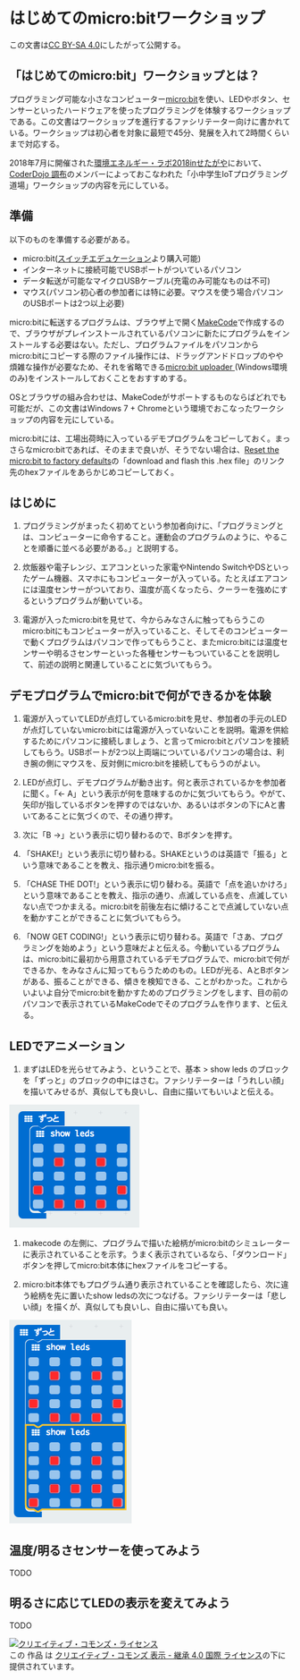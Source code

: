# はじめてのmicro:bitワークショップ

この文書は[CC BY-SA 4.0](https://creativecommons.org/licenses/by-sa/4.0/deed.ja)にしたがって公開する。

## 「はじめてのmicro:bit」ワークショップとは？

プログラミング可能な小さなコンピューター[micro:bit](http://microbit.org/ja/)を使い、LEDやボタン、センサーといったハードウェアを使ったプログラミングを体験するワークショップである。この文書はワークショップを進行するファシリテーター向けに書かれている。ワークショップは初心者を対象に最短で45分、発展を入れて2時間くらいまで対応する。

2018年7月に開催された[環境エネルギー・ラボ2018inせたがや](http://ene-lab.com/)において、[CoderDojo 調布](http://coderdojochofu.hatenablog.jp/)のメンバーによっておこなわれた「小中学生IoTプログラミング道場」ワークショップの内容を元にしている。

## 準備

以下のものを準備する必要がある。

- micro:bit([スイッチエデュケーション](https://switch-education.com/)より購入可能)
- インターネットに接続可能でUSBポートがついているパソコン
- データ転送が可能なマイクロUSBケーブル(充電のみ可能なものは不可)
- マウス(パソコン初心者の参加者には特に必要。マウスを使う場合パソコンのUSBポートは2つ以上必要)

micro:bitに転送するプログラムは、ブラウザ上で開く[MakeCode](https://makecode.microbit.org/#lang=ja)で作成するので、ブラウザがプレインストールされているパソコンに新たにプログラムをインストールする必要はない。ただし、プログラムファイルをパソコンからmicro:bitにコピーする際のファイル操作には、ドラッグアンドドロップのやや煩雑な操作が必要なため、それを省略できる[micro:bit uploader ](https://www.touchdevelop.com/microbituploader)(Windows環境のみ)をインストールしておくことをおすすめする。

OSとブラウザの組み合わせは、MakeCodeがサポートするものならばどれでも可能だが、この文書はWindows 7 + Chromeという環境でおこなったワークショップの内容を元にしている。

micro:bitには、工場出荷時に入っているデモプログラムをコピーしておく。まっさらなmicro:bitであれば、そのままで良いが、そうでない場合は、[Reset the micro:bit to factory defaults](
https://support.microbit.org/support/solutions/articles/19000021613-reset-the-micro-bit-to-factory-defaults)の「download and flash this .hex file」のリンク先のhexファイルをあらかじめコピーしておく。

## はじめに

1. プログラミングがまったく初めてという参加者向けに、「プログラミングとは、コンピューターに命令すること。運動会のプログラムのように、やることを順番に並べる必要がある。」と説明する。

1. 炊飯器や電子レンジ、エアコンといった家電やNintendo SwitchやDSといったゲーム機器、スマホにもコンピューターが入っている。たとえばエアコンには温度センサーがついており、温度が高くなったら、クーラーを強めにするというプログラムが動いている。

1. 電源が入ったmicro:bitを見せて、今からみなさんに触ってもらうこのmicro:bitにもコンピューターが入っていること、そしてそのコンピューターで動くプログラムはパソコンで作ってもらうこと、またmicro:bitには温度センサーや明るさセンサーといった各種センサーもついていることを説明して、前述の説明と関連していることに気づいてもらう。

## デモプログラムでmicro:bitで何ができるかを体験

1. 電源が入っていてLEDが点灯しているmicro:bitを見せ、参加者の手元のLEDが点灯していないmicro:bitには電源が入っていないことを説明。電源を供給するためにパソコンに接続しましょう、と言ってmicro:bitとパソコンを接続してもらう。USBポートが2つ以上両端についているパソコンの場合は、利き腕の側にマウスを、反対側にmicro:bitを接続してもらうのがよい。

1. LEDが点灯し、デモプログラムが動き出す。何と表示されているかを参加者に聞く。「← A」という表示が何を意味するのかに気づいてもらう。やがて、矢印が指しているボタンを押すのではないか、あるいはボタンの下にAと書いてあることに気づくので、その通り押す。

1. 次に「B →」という表示に切り替わるので、Bボタンを押す。

1. 「SHAKE!」という表示に切り替わる。SHAKEというのは英語で「振る」という意味であることを教え、指示通りmicro:bitを振る。

1. 「CHASE THE DOT!」という表示に切り替わる。英語で「点を追いかけろ」という意味であることを教え、指示の通り、点滅している点を、点滅していない点でつかまえる。micro:bitを前後左右に傾けることで点滅していない点を動かすことができることに気づいてもらう。

1. 「NOW GET CODING!」という表示に切り替わる。英語で「さあ、プログラミングを始めよう」という意味だよと伝える。今動いているプログラムは、micro:bitに最初から用意されているデモプログラムで、micro:bitで何ができるか、をみなさんに知ってもらうためのもの。LEDが光る、AとBボタンがある、振ることができる、傾きを検知できる、ことがわかった。これからいよいよ自分でmicro:bitを動かすためのプログラミングをします、目の前のパソコンで表示されているMakeCodeでそのプログラムを作ります、と伝える。

## LEDでアニメーション

1. まずはLEDを光らせてみよう、ということで、基本 > show leds のブロックを「ずっと」のブロックの中にはさむ。ファシリテーターは「うれしい顔」を描いてみせるが、真似しても良いし、自由に描いてもいいよと伝える。

  ![](images/led.png)

1. makecode の左側に、プログラムで描いた絵柄がmicro:bitのシミュレーターに表示されていることを示す。うまく表示されているなら、「ダウンロード」ボタンを押してmicro:bit本体にhexファイルをコピーする。

1. micro:bit本体でもプログラム通り表示されていることを確認したら、次に違う絵柄を先に置いたshow ledsの次につなげる。ファシリテーターは「悲しい顔」を描くが、真似しても良いし、自由に描いても良い。

  ![](images/animation.png)


## 温度/明るさセンサーを使ってみよう

TODO

## 明るさに応じてLEDの表示を変えてみよう

TODO

<a rel="license" href="http://creativecommons.org/licenses/by-sa/4.0/"><img alt="クリエイティブ・コモンズ・ライセンス" style="border-width:0" src="https://i.creativecommons.org/l/by-sa/4.0/88x31.png" /></a><br />この 作品 は <a rel="license" href="http://creativecommons.org/licenses/by-sa/4.0/">クリエイティブ・コモンズ 表示 - 継承 4.0 国際 ライセンス</a>の下に提供されています。
